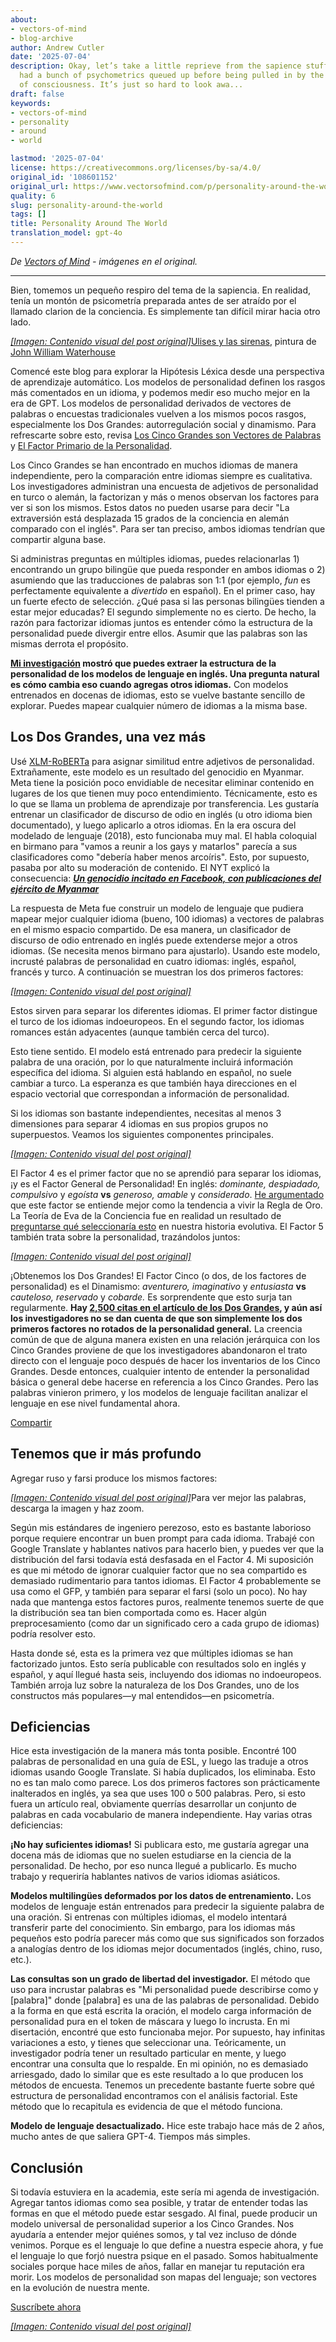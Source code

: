 ```yaml
---
about:
- vectors-of-mind
- blog-archive
author: Andrew Cutler
date: '2025-07-04'
description: Okay, let’s take a little reprieve from the sapience stuff. I actually
  had a bunch of psychometrics queued up before being pulled in by the clarion call
  of consciousness. It’s just so hard to look awa...
draft: false
keywords:
- vectors-of-mind
- personality
- around
- world

lastmod: '2025-07-04'
license: https://creativecommons.org/licenses/by-sa/4.0/
original_id: '108601152'
original_url: https://www.vectorsofmind.com/p/personality-around-the-world
quality: 6
slug: personality-around-the-world
tags: []
title: Personality Around The World
translation_model: gpt-4o
---
```


*De [Vectors of Mind](https://www.vectorsofmind.com/p/personality-around-the-world) - imágenes en el original.*

---

Bien, tomemos un pequeño respiro del tema de la sapiencia. En realidad, tenía un montón de psicometría preparada antes de ser atraído por el llamado clarion de la conciencia. Es simplemente tan difícil mirar hacia otro lado.

[*[Imagen: Contenido visual del post original]*](https://substackcdn.com/image/fetch/$s_!X2nA!,f_auto,q_auto:good,fl_progressive:steep/https%3A%2F%2Fsubstack-post-media.s3.amazonaws.com%2Fpublic%2Fimages%2F62106fb3-6e73-444d-96f1-07b95ec828f9_1024x506.jpeg)[Ulises y las sirenas](https://en.wikipedia.org/wiki/Ulysses_and_the_Sirens_\(Waterhouse\)), pintura de [John William Waterhouse](https://en.wikipedia.org/wiki/John_William_Waterhouse)

Comencé este blog para explorar la Hipótesis Léxica desde una perspectiva de aprendizaje automático. Los modelos de personalidad definen los rasgos más comentados en un idioma, y podemos medir eso mucho mejor en la era de GPT. Los modelos de personalidad derivados de vectores de palabras o encuestas tradicionales vuelven a los mismos pocos rasgos, especialmente los Dos Grandes: autorregulación social y dinamismo. Para refrescarte sobre esto, revisa [Los Cinco Grandes son Vectores de Palabras](https://vectors.substack.com/p/the-big-five-are-word-vectors) y [El Factor Primario de la Personalidad](https://vectors.substack.com/p/primary-factor-of-personality-part).

Los Cinco Grandes se han encontrado en muchos idiomas de manera independiente, pero la comparación entre idiomas siempre es cualitativa. Los investigadores administran una encuesta de adjetivos de personalidad en turco o alemán, la factorizan y más o menos observan los factores para ver si son los mismos. Estos datos no pueden usarse para decir "La extraversión está desplazada 15 grados de la conciencia en alemán comparado con el inglés". Para ser tan preciso, ambos idiomas tendrían que compartir alguna base.

Si administras preguntas en múltiples idiomas, puedes relacionarlas 1) encontrando un grupo bilingüe que pueda responder en ambos idiomas o 2) asumiendo que las traducciones de palabras son 1:1 (por ejemplo, _fun_ es perfectamente equivalente a _divertido_ en español). En el primer caso, hay un fuerte efecto de selección. ¿Qué pasa si las personas bilingües tienden a estar mejor educadas? El segundo simplemente no es cierto. De hecho, la razón para factorizar idiomas juntos es entender cómo la estructura de la personalidad puede divergir entre ellos. Asumir que las palabras son las mismas derrota el propósito.

**[Mi investigación](https://arxiv.org/abs/2203.02092) mostró que puedes extraer la estructura de la personalidad de los modelos de lenguaje en inglés. Una pregunta natural es cómo cambia eso cuando agregas otros idiomas.** Con modelos entrenados en docenas de idiomas, esto se vuelve bastante sencillo de explorar. Puedes mapear cualquier número de idiomas a la misma base.

## Los Dos Grandes, una vez más

Usé [XLM-RoBERTa](https://huggingface.co/xlm-roberta-base) para asignar similitud entre adjetivos de personalidad. Extrañamente, este modelo es un resultado del genocidio en Myanmar. Meta tiene la posición poco envidiable de necesitar eliminar contenido en lugares de los que tienen muy poco entendimiento. Técnicamente, esto es lo que se llama un problema de aprendizaje por transferencia. Les gustaría entrenar un clasificador de discurso de odio en inglés (u otro idioma bien documentado), y luego aplicarlo a otros idiomas. En la era oscura del modelado de lenguaje (2018), esto funcionaba muy mal. El habla coloquial en birmano para "vamos a reunir a los gays y matarlos" parecía a sus clasificadores como "debería haber menos arcoíris". Esto, por supuesto, pasaba por alto su moderación de contenido. El NYT explicó la consecuencia: _**[Un genocidio incitado en Facebook, con publicaciones del ejército de Myanmar](https://www.nytimes.com/2018/10/15/technology/myanmar-facebook-genocide.html)**_

La respuesta de Meta fue construir un modelo de lenguaje que pudiera mapear mejor cualquier idioma (bueno, 100 idiomas) a vectores de palabras en el mismo espacio compartido. De esa manera, un clasificador de discurso de odio entrenado en inglés puede extenderse mejor a otros idiomas. (Se necesita menos birmano para ajustarlo). Usando este modelo, incrusté palabras de personalidad en cuatro idiomas: inglés, español, francés y turco. A continuación se muestran los dos primeros factores:

[*[Imagen: Contenido visual del post original]*](https://substackcdn.com/image/fetch/$s_!eLVQ!,f_auto,q_auto:good,fl_progressive:steep/https%3A%2F%2Fsubstack-post-media.s3.amazonaws.com%2Fpublic%2Fimages%2Fdd3ff00d-d96d-4e3b-ada4-640e3cd66089_1245x954.png)

Estos sirven para separar los diferentes idiomas. El primer factor distingue el turco de los idiomas indoeuropeos. En el segundo factor, los idiomas romances están adyacentes (aunque también cerca del turco).

Esto tiene sentido. El modelo está entrenado para predecir la siguiente palabra de una oración, por lo que naturalmente incluirá información específica del idioma. Si alguien está hablando en español, no suele cambiar a turco. La esperanza es que también haya direcciones en el espacio vectorial que correspondan a información de personalidad.

Si los idiomas son bastante independientes, necesitas al menos 3 dimensiones para separar 4 idiomas en sus propios grupos no superpuestos. Veamos los siguientes componentes principales.

[*[Imagen: Contenido visual del post original]*](https://substackcdn.com/image/fetch/$s_!PRKA!,f_auto,q_auto:good,fl_progressive:steep/https%3A%2F%2Fsubstack-post-media.s3.amazonaws.com%2Fpublic%2Fimages%2F5eb70bd2-8684-4844-94bd-aa12adc030bf_1256x954.png)

El Factor 4 es el primer factor que no se aprendió para separar los idiomas, ¡y es el Factor General de Personalidad! En inglés: _dominante, despiadado, compulsivo_ y _egoísta_ **vs** _generoso, amable_ y _considerado_. [He argumentado](https://vectors.substack.com/p/primary-factor-of-personality-part) que este factor se entiende mejor como la tendencia a vivir la Regla de Oro. La Teoría de Eva de la Conciencia fue en realidad un resultado de [preguntarse qué seleccionaría esto](https://vectors.substack.com/p/consequences-of-conscience) en nuestra historia evolutiva. El Factor 5 también trata sobre la personalidad, trazándolos juntos:

[*[Imagen: Contenido visual del post original]*](https://substackcdn.com/image/fetch/$s_!pD64!,f_auto,q_auto:good,fl_progressive:steep/https%3A%2F%2Fsubstack-post-media.s3.amazonaws.com%2Fpublic%2Fimages%2F192dc8f4-db5e-4d96-b8a5-ce16c1cbf1f6_1264x954.png)

¡Obtenemos los Dos Grandes! El Factor Cinco (o dos, de los factores de personalidad) es el Dinamismo: _aventurero, imaginativo_ y _entusiasta_ **vs** _cauteloso, reservado_ y _cobarde._ Es sorprendente que esto surja tan regularmente. **Hay [2,500 citas en el artículo de los Dos Grandes](https://scholar.google.com/scholar?cites=11052969740325606797&as_sdt=2005&sciodt=0,5&hl=en), y aún así los investigadores no se dan cuenta de que son simplemente los dos primeros factores no rotados de la personalidad general.** La creencia común de que de alguna manera existen en una relación jerárquica con los Cinco Grandes proviene de que los investigadores abandonaron el trato directo con el lenguaje poco después de hacer los inventarios de los Cinco Grandes. Desde entonces, cualquier intento de entender la personalidad básica o general debe hacerse en referencia a los Cinco Grandes. Pero las palabras vinieron primero, y los modelos de lenguaje facilitan analizar el lenguaje en ese nivel fundamental ahora.

[Compartir](https://www.vectorsofmind.com/p/personality-around-the-world?utm_source=substack&utm_medium=email&utm_content=share&action=share)

## Tenemos que ir más profundo

Agregar ruso y farsi produce los mismos factores:

[*[Imagen: Contenido visual del post original]*](https://substackcdn.com/image/fetch/$s_!IIKx!,f_auto,q_auto:good,fl_progressive:steep/https%3A%2F%2Fsubstack-post-media.s3.amazonaws.com%2Fpublic%2Fimages%2F976f1c11-fd97-4184-a74a-a384a09b0579_2078x1715.png)Para ver mejor las palabras, descarga la imagen y haz zoom.

Según mis estándares de ingeniero perezoso, esto es bastante laborioso porque requiere encontrar un buen prompt para cada idioma. Trabajé con Google Translate y hablantes nativos para hacerlo bien, y puedes ver que la distribución del farsi todavía está desfasada en el Factor 4. Mi suposición es que mi método de ignorar cualquier factor que no sea compartido es demasiado rudimentario para tantos idiomas. El Factor 4 probablemente se usa como el GFP, y también para separar el farsi (solo un poco). No hay nada que mantenga estos factores puros, realmente tenemos suerte de que la distribución sea tan bien comportada como es. Hacer algún preprocesamiento (como dar un significado cero a cada grupo de idiomas) podría resolver esto.

Hasta donde sé, esta es la primera vez que múltiples idiomas se han factorizado juntos. Esto sería publicable con resultados solo en inglés y español, y aquí llegué hasta seis, incluyendo dos idiomas no indoeuropeos. También arroja luz sobre la naturaleza de los Dos Grandes, uno de los constructos más populares—y mal entendidos—en psicometría.

## Deficiencias

Hice esta investigación de la manera más tonta posible. Encontré 100 palabras de personalidad en una guía de ESL, y luego las traduje a otros idiomas usando Google Translate. Si había duplicados, los eliminaba. Esto no es tan malo como parece. Los dos primeros factores son prácticamente inalterados en inglés, ya sea que uses 100 o 500 palabras. Pero, si esto fuera un artículo real, obviamente querrías desarrollar un conjunto de palabras en cada vocabulario de manera independiente. Hay varias otras deficiencias:

**¡No hay suficientes idiomas!** Si publicara esto, me gustaría agregar una docena más de idiomas que no suelen estudiarse en la ciencia de la personalidad. De hecho, por eso nunca llegué a publicarlo. Es mucho trabajo y requeriría hablantes nativos de varios idiomas asiáticos.

**Modelos multilingües deformados por los datos de entrenamiento.** Los modelos de lenguaje están entrenados para predecir la siguiente palabra de una oración. Si entrenas con múltiples idiomas, el modelo intentará transferir parte del conocimiento. Sin embargo, para los idiomas más pequeños esto podría parecer más como que sus significados son forzados a analogías dentro de los idiomas mejor documentados (inglés, chino, ruso, etc.).

**Las consultas son un grado de libertad del investigador.** El método que uso para incrustar palabras es "Mi personalidad puede describirse como <mask> y [palabra]" donde [palabra] es una de las palabras de personalidad. Debido a la forma en que está escrita la oración, el modelo carga información de personalidad pura en el token de máscara y luego lo incrusta. En mi disertación, encontré que esto funcionaba mejor. Por supuesto, hay infinitas variaciones a esto, y tienes que seleccionar una. Teóricamente, un investigador podría tener un resultado particular en mente, y luego encontrar una consulta que lo respalde. En mi opinión, no es demasiado arriesgado, dado lo similar que es este resultado a lo que producen los métodos de encuesta. Tenemos un precedente bastante fuerte sobre qué estructura de personalidad encontramos con el análisis factorial. Este método que lo recapitula es evidencia de que el método funciona.

**Modelo de lenguaje desactualizado.** Hice este trabajo hace más de 2 años, mucho antes de que saliera GPT-4. Tiempos más simples.

## Conclusión

Si todavía estuviera en la academia, este sería mi agenda de investigación. Agregar tantos idiomas como sea posible, y tratar de entender todas las formas en que el método puede estar sesgado. Al final, puede producir un modelo universal de personalidad superior a los Cinco Grandes. Nos ayudaría a entender mejor quiénes somos, y tal vez incluso de dónde venimos. Porque es el lenguaje lo que define a nuestra especie ahora, y fue el lenguaje lo que forjó nuestra psique en el pasado. Somos habitualmente sociales porque hace miles de años, fallar en manejar tu reputación era morir. Los modelos de personalidad son mapas del lenguaje; son vectores en la evolución de nuestra mente.

[Suscríbete ahora](https://www.vectorsofmind.com/subscribe?)

[*[Imagen: Contenido visual del post original]*](https://substackcdn.com/image/fetch/$s_!MDwl!,f_auto,q_auto:good,fl_progressive:steep/https%3A%2F%2Fsubstack-post-media.s3.amazonaws.com%2Fpublic%2Fimages%2F935dcb92-8e91-41c3-9630-2a80f2bc9a06_1024x1024.png)